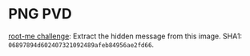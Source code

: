 # PNG PVD

[root-me challenge](https://www.root-me.org/en/Challenges/Steganography/PNG-Pixel-Value-Differencing): Extract the hidden message from this image. SHA1: `06897894d602407321092489afeb84956ae2fd66`.
